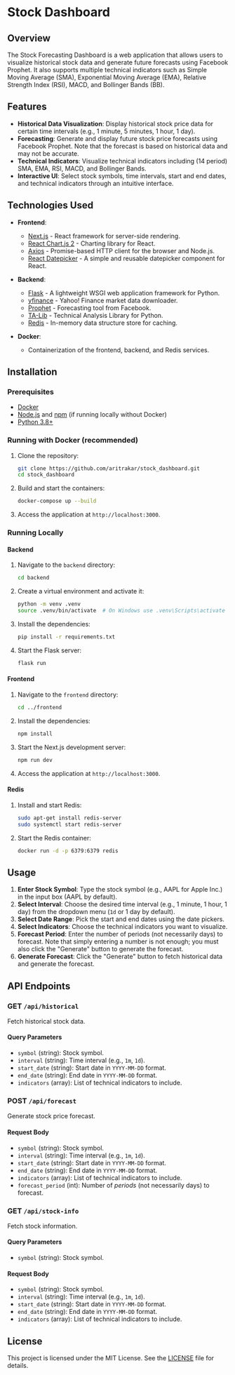 # Stock Dashboard

## Overview

The Stock Forecasting Dashboard is a web application that allows users to visualize historical stock data and generate future forecasts using Facebook Prophet. It also supports multiple technical indicators such as Simple Moving Average (SMA), Exponential Moving Average (EMA), Relative Strength Index (RSI), MACD, and Bollinger Bands (BB).

## Features

- **Historical Data Visualization**: Display historical stock price data for certain time intervals (e.g., 1 minute, 5 minutes, 1 hour, 1 day).
- **Forecasting**: Generate and display future stock price forecasts using Facebook Prophet. Note that the forecast is based on historical data and may not be accurate.
- **Technical Indicators**: Visualize technical indicators including (14 period) SMA, EMA, RSI, MACD, and Bollinger Bands.
- **Interactive UI**: Select stock symbols, time intervals, start and end dates, and technical indicators through an intuitive interface.

## Technologies Used

- **Frontend**:

  - [Next.js](https://nextjs.org/) - React framework for server-side rendering.
  - [React Chart.js 2](https://react-chartjs-2.js.org/) - Charting library for React.
  - [Axios](https://axios-http.com/) - Promise-based HTTP client for the browser and Node.js.
  - [React Datepicker](https://reactdatepicker.com/) - A simple and reusable datepicker component for React.

- **Backend**:

  - [Flask](https://flask.palletsprojects.com/) - A lightweight WSGI web application framework for Python.
  - [yfinance](https://pypi.org/project/yfinance/) - Yahoo! Finance market data downloader.
  - [Prophet](https://facebook.github.io/prophet/) - Forecasting tool from Facebook.
  - [TA-Lib](https://mrjbq7.github.io/ta-lib/) - Technical Analysis Library for Python.
  - [Redis](https://redis.io/) - In-memory data structure store for caching.

- **Docker**:
  - Containerization of the frontend, backend, and Redis services.

## Installation

### Prerequisites

- [Docker](https://www.docker.com/get-started)
- [Node.js](https://nodejs.org/) and [npm](https://www.npmjs.com/) (if running locally without Docker)
- [Python 3.8+](https://www.python.org/)

### Running with Docker (recommended)

1. Clone the repository:

   ```bash
   git clone https://github.com/aritrakar/stock_dashboard.git
   cd stock_dashboard
   ```

2. Build and start the containers:

   ```bash
   docker-compose up --build
   ```

3. Access the application at `http://localhost:3000`.

### Running Locally

#### Backend

1. Navigate to the `backend` directory:

   ```bash
   cd backend
   ```

2. Create a virtual environment and activate it:

   ```bash
   python -m venv .venv
   source .venv/bin/activate  # On Windows use .venv\Scripts\activate
   ```

3. Install the dependencies:

   ```bash
   pip install -r requirements.txt
   ```

4. Start the Flask server:
   ```bash
   flask run
   ```

#### Frontend

1. Navigate to the `frontend` directory:

   ```bash
   cd ../frontend
   ```

2. Install the dependencies:

   ```bash
   npm install
   ```

3. Start the Next.js development server:

   ```bash
   npm run dev
   ```

4. Access the application at `http://localhost:3000`.

#### Redis

1. Install and start Redis:

   ```bash
   sudo apt-get install redis-server
   sudo systemctl start redis-server
   ```

2. Start the Redis container:

   ```bash
   docker run -d -p 6379:6379 redis
   ```

## Usage

1. **Enter Stock Symbol**: Type the stock symbol (e.g., AAPL for Apple Inc.) in the input box (AAPL by default).
2. **Select Interval**: Choose the desired time interval (e.g., 1 minute, 1 hour, 1 day) from the dropdown menu (`1d` or 1 day by default).
3. **Select Date Range**: Pick the start and end dates using the date pickers.
4. **Select Indicators**: Choose the technical indicators you want to visualize.
5. **Forecast Period**: Enter the number of periods (not necessarily days) to forecast. Note that simply entering a number is not enough; you must also click the "Generate" button to generate the forecast.
6. **Generate Forecast**: Click the "Generate" button to fetch historical data and generate the forecast.

## API Endpoints

### GET `/api/historical`

Fetch historical stock data.

#### Query Parameters

- `symbol` (string): Stock symbol.
- `interval` (string): Time interval (e.g., `1m`, `1d`).
- `start_date` (string): Start date in `YYYY-MM-DD` format.
- `end_date` (string): End date in `YYYY-MM-DD` format.
- `indicators` (array): List of technical indicators to include.

### POST `/api/forecast`

Generate stock price forecast.

#### Request Body

- `symbol` (string): Stock symbol.
- `interval` (string): Time interval (e.g., `1m`, `1d`).
- `start_date` (string): Start date in `YYYY-MM-DD` format.
- `end_date` (string): End date in `YYYY-MM-DD` format.
- `indicators` (array): List of technical indicators to include.
- `forecast_period` (int): Number of _periods_ (not necessarily days) to forecast.

### GET `/api/stock-info`

Fetch stock information.

#### Query Parameters

- `symbol` (string): Stock symbol.

#### Request Body

- `symbol` (string): Stock symbol.
- `interval` (string): Time interval (e.g., `1m`, `1d`).
- `start_date` (string): Start date in `YYYY-MM-DD` format.
- `end_date` (string): End date in `YYYY-MM-DD` format.
- `indicators` (array): List of technical indicators to include.

## License

This project is licensed under the MIT License. See the [LICENSE](LICENSE) file for details.
